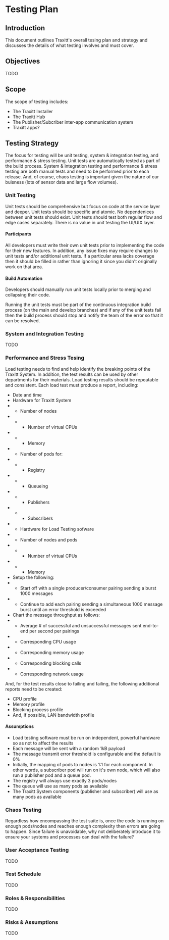 <!-- markdownlint-disable MD007 -->

# Testing Plan

## Introduction

This document outlines Traxitt's overall tesing plan and strategy and discusses the details of what testing involves and must cover.

## Objectives

TODO

## Scope

The scope of testing includes:

- The Traxitt Installer
- The Traxitt Hub
- The Publisher/Subcriber inter-app communication system
- Traxitt apps?

## Testing Strategy

The focus for testing will be unit testing, system & integration testing, and performance & stress testing. Unit tests are automatically tested as part of the build process. System & integration testing and performance & stress testing are both manual tests and need to be performed prior to each release. And, of course, chaos testing is important given the nature of our buisness (lots of sensor data and large flow volumes).

### Unit Testing

Unit tests should be comprehensive but focus on code at the service layer and deeper. Unit tests should be specific and atomic. No dependenices between unit tests should exist. Unit tests should test both regular flow and edge cases separately. There is no value in unit testing the UI/UIX layer.

#### Participants

All developers must write their own unit tests prior to implementing the code for their new features. In addition, any issue fixes may require changes to unit tests and/or additional unit tests. If a particular area lacks coverage then it should be filled in rather than ignoring it since you didn't originally work on that area.

#### Build Automation

Developers should manually run unit tests locally prior to merging and collapsing their code.

Running the unit tests must be part of the continuous integration build process (on the main and develop branches) and if any of the unit tests fail then the build process should stop and notify the team of the error so that it can be resolved.

### System and Integration Testing

TODO

### Performance and Stress Tesing

Load testing needs to find and help identify the breaking points of the Traxitt System. In addition, the test results can be used by other departments for their materials. Load testing results should be repeatable and consistent. Each load test must produce a report, including:

- Date and time
- Hardware for Traxitt System
- - Number of nodes
- - - Number of virtual CPUs
- - - Memory
- - Number of pods for:
- - - Registry
- - - Queueing
- - - Publishers
- - - Subscribers
- - Hardware for Load Testing sofware
- - Number of nodes and pods
- - - Number of virtual CPUs
- - - Memory
- Setup the following:
- - Start off with a single producer/consumer pairing sending a burst 1000 messages
- - Continue to add each pairing sending a simultaneous 1000 message burst until an error threshold is exceeded
- Chart the message throughput as follows:
- - Average # of successful and unsuccessful messages sent end-to-end per second per pairings
- - Corresponding CPU usage
- - Corresponding memory usage
- - Corresponding blocking calls
- - Corresponding network usage

And, for the test results close to failing and failing, the following additional reports need to be created:

- CPU profile
- Memory profile
- Blocking process profile
- And, if possible, LAN bandwidth profile

#### Assumptions

- Load testing software must be run on independent, powerful hardware so as not to affect the results
- Each message will be sent with a random 1kB payload
- The message transmit error threshold is configurable and the default is 0%
- Initially, the mapping of pods to nodes is 1:1 for each component. In other words, a subscriber pod will run on it's own node, which will also run a publisher pod and a queue pod.
- The registry will always use exactly 3 pods/nodes
- The queue will use as many pods as available
- The Traxitt System components (publisher and subscriber) will use as many pods as available

### Chaos Testing

Regardless how encompassing the test suite is, once the code is running on enough pods/nodes and reaches enough complexity then errors are going to happen. Since failure is unavoidable, why not deliberately introduce it to ensure your systems and processes can deal with the failure?

### User Acceptance Testing

TODO

### Test Schedule

TODO

### Roles & Responsibilities

TODO

### Risks & Assumptions

TODO

